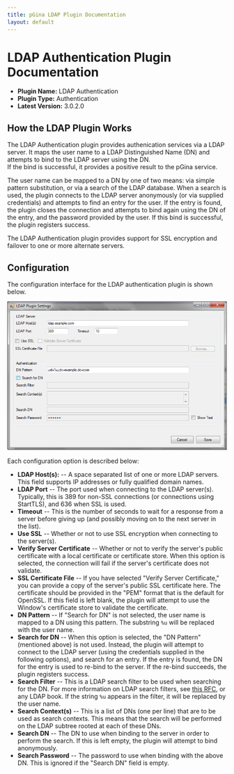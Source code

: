 ```yaml
---
title: pGina LDAP Plugin Documentation
layout: default
---
```


LDAP Authentication Plugin Documentation
===================

* **Plugin Name:** LDAP Authentication
* **Plugin Type:** Authentication
* **Latest Version:** 3.0.2.0

How the LDAP Plugin Works
--------------------------

The LDAP Authentication plugin provides authenication services via a LDAP server.  It maps the user
name to a LDAP Distinguished Name (DN) and attempts to bind to the LDAP server using the DN.  
If the bind is successful, it provides a positive result to the pGina service.  

The user name can be mapped to a DN by one of two means: via simple pattern substitution, or via a 
search of the LDAP database.  When a search is used, the plugin connects to the LDAP server
anonymously (or via supplied credentials) and attempts to find an entry for the user.  If the
entry is found, the plugin closes the connection and attempts to bind again using the DN of 
the entry, and the password provided by the user.  If this bind is successful, the 
plugin registers success.

The LDAP Authentication plugin provides support for SSL encryption and failover to one or more
alternate servers.

Configuration
---------------

The configuration interface for the LDAP authentication plugin is shown below.

![LDAP configuration](images/ldap_config.png)

Each configuration option is described below:

* **LDAP Host(s):** -- A space separated list of one or more LDAP servers.  This field supports
IP addresses or fully qualified domain names.
* **LDAP Port** -- The port used when connecting to the LDAP server(s).  Typically, this is
389 for non-SSL connections (or connections using StartTLS), and 636 when SSL is used.
* **Timeout** -- This is the number of seconds to wait for a response from a server before
giving up (and possibly moving on to the next server in the list).
* **Use SSL** -- Whether or not to use SSL encryption when connecting to the server(s).
* **Verify Server Certificate** -- Whether or not to verify the server's public certificate with
a local certificate or certificate store.  When this option is selected, the connection will fail
if the server's certificate does not validate.
* **SSL Certificate File** -- If you have selected "Verify Server Certificate," you can provide
a copy of the server's public SSL certificate here.  The certificate should be provided in the
"PEM" format that is the default for OpenSSL.  If this field is left blank, the plugin will attempt
to use the Window's certificate store to validate the certificate.
* **DN Pattern** -- If "Search for DN" is not selected, the user name is mapped to a DN using this
pattern.  The substring `%u` will be replaced with the user name.
* **Search for DN** -- When this option is selected, the "DN Pattern" (mentioned above) is not
used.  Instead, the plugin will attempt to connect to the LDAP server (using the credentials 
supplied in the following options), and search for an entry.  If the entry is found, the DN for 
the entry is used to re-bind to the server.  If the re-bind succeeds, the plugin registers success.
* **Search Filter** -- This is a LDAP search filter to be used when searching for the DN.  For
more information on LDAP search filters, see [this RFC](http://tools.ietf.org/html/rfc4515),
or any LDAP book.  If the string `%u` appears in the filter, it will be replaced by the user name.
* **Search Context(s)** -- This is a list of DNs (one per line) that are to be used as search
contexts.  This means that the search will be performed on the LDAP subtree rooted at each of these
DNs.
* **Search DN** -- The DN to use when binding to the server in order to perform the search.  If
this is left empty, the plugin will attempt to bind anonymously.
* **Search Password** -- The password to use when binding with the above DN.  This is ignored if
the "Search DN" field is empty.  
